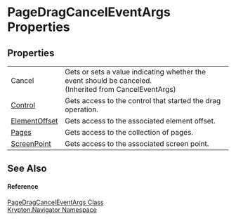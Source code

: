 # PageDragCancelEventArgs Properties




## Properties
<table>
<tr>
<td>Cancel</td>
<td>Gets or sets a value indicating whether the event should be canceled.<br />(Inherited from CancelEventArgs)</td></tr>
<tr>
<td><a href="53b9797d-17c7-07c8-0e73-4a7981808dcf.md">Control</a></td>
<td>Gets access to the control that started the drag operation.</td></tr>
<tr>
<td><a href="64fa5646-36e5-b5ba-5e85-5c71515173fc.md">ElementOffset</a></td>
<td>Gets access to the associated element offset.</td></tr>
<tr>
<td><a href="f6982f67-1bfd-1ecc-a737-ee85fce497d0.md">Pages</a></td>
<td>Gets access to the collection of pages.</td></tr>
<tr>
<td><a href="769979de-0615-4caa-d19b-8cd0913c0ef8.md">ScreenPoint</a></td>
<td>Gets access to the associated screen point.</td></tr>
</table>

## See Also


#### Reference
<a href="f4c96dc5-ef67-d08a-a0f9-ce78060f3713.md">PageDragCancelEventArgs Class</a>  
<a href="a21ac074-d119-3dc6-bd1c-d3a12c0128bc.md">Krypton.Navigator Namespace</a>  
